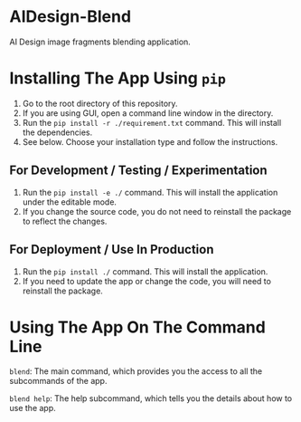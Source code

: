 [//]: # "Initially added by: liu-yucheng"
[//]: # "Last updated by: liu-yucheng"

# AIDesign-Blend

AI Design image fragments blending application.

# Installing The App Using `pip`

1. Go to the root directory of this repository.
2. If you are using GUI, open a command line window in the directory.
3. Run the `pip install -r ./requirement.txt` command. This will install the dependencies.
4. See below. Choose your installation type and follow the instructions.

## For Development / Testing / Experimentation

1. Run the `pip install -e ./` command. This will install the application under the editable mode.
2. If you change the source code, you do not need to reinstall the package to reflect the changes.

## For Deployment / Use In Production

1. Run the `pip install ./` command. This will install the application.
2. If you need to update the app or change the code, you will need to reinstall the package.

# Using The App On The Command Line

`blend`: The main command, which provides you the access to all the subcommands of the app.

`blend help`: The help subcommand, which tells you the details about how to use the app.

